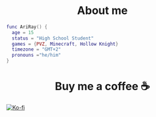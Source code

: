   <h1 align="center">About me</h1>

  ```lua
  func AriRay() {
    age = 15
    status = "High School Student"
    games = {PVZ, Minecraft, Hollow Knight}
    timezone = "GMT+2"
    pronouns ="he/him"
}
  ```

  <h1 align="center">Buy me a coffee ☕️</h1>

  [![Ko-fi](https://img.shields.io/badge/Ko--fi-F16061?style=for-the-badge&logo=ko-fi&logoColor=white)](https://ko-fi.com/notariray)

